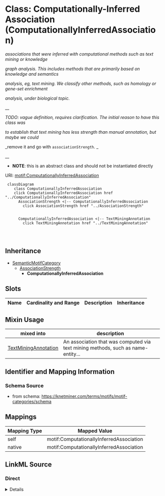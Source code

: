 

# Class: Computationally-Inferred Association (ComputationallyInferredAssociation) 


_associations that were inferred with computational methods such as text mining or knowledge_

_graph analysis. This includes methods that are primarily based on knowledge and semantics_

_analysis, eg, text mining. We classify other methods, such as homology or gene-set enrichment_

_analysis, under biological topic._

__

_TODO: vague definition, requires clarification. The initial reason to have this class was_

_to establish that text mining has less strength than manual annotation, but maybe we could_

_remove it and go with `associationStrength`. _

__




* __NOTE__: this is an abstract class and should not be instantiated directly


URI: [motif:ComputationallyInferredAssociation](https://knetminer.com/terms/motifs/motif-categories/ComputationallyInferredAssociation)






```mermaid
 classDiagram
    class ComputationallyInferredAssociation
    click ComputationallyInferredAssociation href "../ComputationallyInferredAssociation"
      AssociationStrength <|-- ComputationallyInferredAssociation
        click AssociationStrength href "../AssociationStrength"
      

      ComputationallyInferredAssociation <|-- TextMiningAnnotation
        click TextMiningAnnotation href "../TextMiningAnnotation"
      
      
      
```





## Inheritance
* [SemanticMotifCategory](SemanticMotifCategory.md)
    * [AssociationStrength](AssociationStrength.md)
        * **ComputationallyInferredAssociation**



## Slots

| Name | Cardinality and Range | Description | Inheritance |
| ---  | --- | --- | --- |



## Mixin Usage

| mixed into | description |
| --- | --- |
| [TextMiningAnnotation](TextMiningAnnotation.md) | An association that was computed via text mining methods, such as name-entity... |








## Identifier and Mapping Information







### Schema Source


* from schema: https://knetminer.com/terms/motifs/motif-categories/schema




## Mappings

| Mapping Type | Mapped Value |
| ---  | ---  |
| self | motif:ComputationallyInferredAssociation |
| native | motif:ComputationallyInferredAssociation |







## LinkML Source

<!-- TODO: investigate https://stackoverflow.com/questions/37606292/how-to-create-tabbed-code-blocks-in-mkdocs-or-sphinx -->

### Direct

<details>
```yaml
name: ComputationallyInferredAssociation
description: "associations that were inferred with computational methods such as text\
  \ mining or knowledge\ngraph analysis. This includes methods that are primarily\
  \ based on knowledge and semantics\nanalysis, eg, text mining. We classify other\
  \ methods, such as homology or gene-set enrichment\nanalysis, under biological topic.\n\
  \nTODO: vague definition, requires clarification. The initial reason to have this\
  \ class was\nto establish that text mining has less strength than manual annotation,\
  \ but maybe we could\nremove it and go with `associationStrength`. \n"
title: Computationally-Inferred Association
from_schema: https://knetminer.com/terms/motifs/motif-categories/schema
is_a: AssociationStrength
abstract: true
mixin: true

```
</details>

### Induced

<details>
```yaml
name: ComputationallyInferredAssociation
description: "associations that were inferred with computational methods such as text\
  \ mining or knowledge\ngraph analysis. This includes methods that are primarily\
  \ based on knowledge and semantics\nanalysis, eg, text mining. We classify other\
  \ methods, such as homology or gene-set enrichment\nanalysis, under biological topic.\n\
  \nTODO: vague definition, requires clarification. The initial reason to have this\
  \ class was\nto establish that text mining has less strength than manual annotation,\
  \ but maybe we could\nremove it and go with `associationStrength`. \n"
title: Computationally-Inferred Association
from_schema: https://knetminer.com/terms/motifs/motif-categories/schema
is_a: AssociationStrength
abstract: true
mixin: true

```
</details>